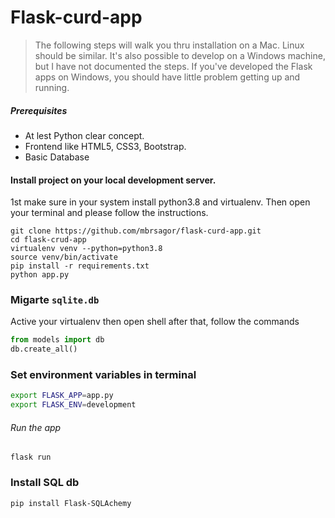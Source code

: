 # Flask-curd-app
> The following steps will walk you thru installation on a Mac. Linux should be similar. It's also possible to develop on a Windows machine, but I have not documented the steps. If you've developed the Flask apps on Windows, you should have little problem getting up and running.

##### Prerequisites
- At lest Python clear concept.
- Frontend like HTML5, CSS3, Bootstrap.
- Basic Database

#### Install project on your local development server.
1st make sure in your system install python3.8 and virtualenv. Then open your terminal and please follow the instructions.

```base
git clone https://github.com/mbrsagor/flask-curd-app.git
cd flask-crud-app
virtualenv venv --python=python3.8
source venv/bin/activate
pip install -r requirements.txt
python app.py
```

### Migarte `sqlite.db` 
Active your virtualenv then open shell after that, follow the commands

```python
from models import db
db.create_all()
```

### Set environment variables in terminal

```bash
export FLASK_APP=app.py
export FLASK_ENV=development
```

###### Run the app
```base
flask run
```

### Install SQL db
```base
pip install Flask-SQLAchemy 
```
